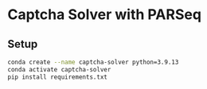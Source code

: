 # Captcha Solver with PARSeq

## Setup

``` bash
conda create --name captcha-solver python=3.9.13
conda activate captcha-solver
pip install requirements.txt
```